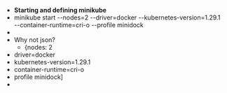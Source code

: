 - **Starting and defining minikube**
- minikube start --nodes=2 --driver=docker --kubernetes-version=1.29.1 --container-runtime=cri-o --profile minidock
-
- Why not  json?
	- {nodes: 2
- driver=docker
- kubernetes-version=1.29.1
- container-runtime=cri-o
- profile minidock]
-